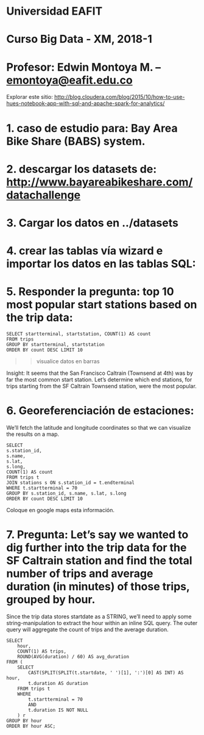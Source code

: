 # Universidad EAFIT
# Curso Big Data - XM, 2018-1
# Profesor: Edwin Montoya M. – emontoya@eafit.edu.co

Explorar este sitio: http://blog.cloudera.com/blog/2015/10/how-to-use-hues-notebook-app-with-sql-and-apache-spark-for-analytics/

# 1. caso de estudio para: Bay Area Bike Share (BABS) system.

# 2. descargar los datasets de: http://www.bayareabikeshare.com/datachallenge

# 3. Cargar los datos en ../datasets

# 4. crear las tablas vía wizard e importar los datos en las tablas SQL:

# 5. Responder la pregunta: top 10 most popular start stations based on the trip data:

    SELECT startterminal, startstation, COUNT(1) AS count 
    FROM trips 
    GROUP BY startterminal, startstation 
    ORDER BY count DESC LIMIT 10

>> visualice datos en barras

Insight: It seems that the San Francisco Caltrain (Townsend at 4th) was by far the most common start station. Let’s determine which end stations, for trips starting from the SF Caltrain Townsend station, were the most popular.

# 6. Georeferenciación de estaciones:

We’ll fetch the latitude and longitude coordinates so that we can visualize the results on a map.

    SELECT
    s.station_id,
    s.name,
    s.lat,
    s.long,
    COUNT(1) AS count
    FROM trips t
    JOIN stations s ON s.station_id = t.endterminal
    WHERE t.startterminal = 70
    GROUP BY s.station_id, s.name, s.lat, s.long
    ORDER BY count DESC LIMIT 10

Coloque en google maps esta información.

# 7. Pregunta: Let’s say we wanted to dig further into the trip data for the SF Caltrain station and find the total number of trips and average duration (in minutes) of those trips, grouped by hour.

Since the trip data stores startdate as a STRING, we’ll need to apply some string-manipulation to extract the hour within an inline SQL query. The outer query will aggregate the count of trips and the average duration.

    SELECT
        hour,
        COUNT(1) AS trips,
        ROUND(AVG(duration) / 60) AS avg_duration
    FROM (
        SELECT
            CAST(SPLIT(SPLIT(t.startdate, ' ')[1], ':')[0] AS INT) AS hour,
            t.duration AS duration
        FROM trips t
        WHERE
            t.startterminal = 70
            AND
            t.duration IS NOT NULL
        ) r
    GROUP BY hour
    ORDER BY hour ASC;
